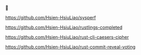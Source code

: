 🦀

https://github.com/Hsien-HsiuLiao/sysperf

https://github.com/Hsien-HsiuLiao/rustlings-completed

https://github.com/Hsien-HsiuLiao/rust-cli-caesers-cipher

https://github.com/Hsien-HsiuLiao/rust-commit-reveal-voting

